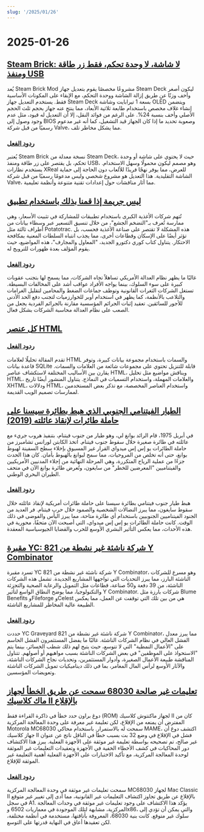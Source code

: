```yaml
---
slug: '/2025/01/26'
---
```


# 2025-01-26

## [Steam Brick: لا شاشة، لا وحدة تحكم، فقط زر طاقة ومنفذ USB](https://crastinator-pro.github.io/steam-brick/)

يُعد Steam Brick Mod مشروعًا مخصصًا يقوم بتعديل جهاز Steam Deck ليكون أصغر وأخف وزنًا عن طريق إزالة الشاشة ووحدة التحكم، مع الإبقاء على المكونات الأساسية فقط. يستخدم التعديل جهاز Steam Deck بسعة 1 تيرابايت وشاشة OLED ويتضمن إنشاء غلاف مخصص باستخدام طابعة ثلاثية الأبعاد، مما ينتج عنه جهاز بحجم ثلث الحجم الأصلي وأخف بنسبة 24%. على الرغم من فوائد النقل، إلا أن التعديل له قيود، مثل عدم وجود وصول إلى BIOS وصعوبة تحديد ما إذا كان الجهاز قيد التشغيل، كما أنه غير مدعوم رسميًا من قبل شركة Valve، مما يشكل مخاطر تلف.

### [ردود الفعل](https://news.ycombinator.com/item?id=42825441)

يُعتبر Steam Brick نسخة معدلة من Steam Deck، حيث لا يحتوي على شاشة أو وحدة تحكم، بل يقتصر على زر طاقة ومنفذ USB، وهو مصمم ليكون محمولًا وسهل الاستخدام. يستخدم نظارات XReal للعرض، مما يوفر نهجًا فريدًا للألعاب دون الحاجة إلى حماية الشاشة التقليدية. هذا التعديل هو مشروع شخصي وليس مدعومًا رسميًا من قبل شركة Valve، مما أثار مناقشات حول إعدادات تقنية متنوعة وأنظمة تعليمية.

## [ليس جريمة إذا قمنا بذلك باستخدام تطبيق](https://pluralistic.net/2025/01/25/potatotrac/#carbo-loading)

تُتهم شركات الأغذية الكبرى باستخدام تطبيقات للمشاركة في تثبيت الأسعار، وهي ممارسة تُعرف بـ"التضخم الجشع"، من خلال تنسيق التسعير عبر وسطاء بيانات من أطراف ثالثة مثل Potatotrac. هذه المشكلة لا تقتصر على صناعة الأغذية فحسب، بل تؤثر أيضًا على الإسكان وقطاعات أخرى، مما يجذب انتباه السلطات المعنية بمكافحة الاحتكار. يتناول كتاب كوري دكتورو الجديد، "المعاول والمجارف"، هذه المواضيع، حيث يقوم المؤلف بعدة ظهورات للترويج له.

### [ردود الفعل](https://news.ycombinator.com/item?id=42830646)

غالبًا ما يظهر نظام العدالة الأمريكي تساهلاً تجاه الشركات، مما يسمح لها بتجنب عقوبات كبيرة على سوء السلوك، بينما يواجه الأفراد عواقب أشد على المخالفات البسيطة. تستغل الشركات الثغرات القانونية وتوظف جماعات الضغط والمحامين لتقليل الغرامات والتلاعب بالأنظمة، كما يظهر في استخدام أوبر للخوارزميات لتجنب دفع الحد الأدنى للأجور للسائقين. تعقيد إثبات الجرائم المؤسسية مقارنة بالجرائم الفردية يجعل من الصعب على نظام العدالة محاسبة الشركات بشكل فعال.

## [كل عنصر HTML](https://iamwillwang.com/dollar/every-html-element/)

### [ردود الفعل](https://news.ycombinator.com/item?id=42823722)

تقدم المقالة تحليلًا لعلامات HTML والسمات باستخدام مجموعة بيانات كبيرة، وتوفر قاعدة بيانات SQLite قابلة للتنزيل تحتوي على مجموعات شائعة من العلامات والسمات. يقارن بين الأساليب المختلفة لاستكشاف عناصر HTML، ويناقش مواضيع مثل تحليل HTML، والعلامات المهملة، واستخدام التسميات في النماذج. يتناول المنشور أيضًا تاريخ XHTML، ودلالات HTML، واستخدام العناصر المخصصة، مع تذكر بعض المستخدمين لممارسات تصميم الويب القديمة.

## [الطيار الفيتنامي الجنوبي الذي هبط بطائرة سيسنا على حاملة طائرات لإنقاذ عائلته (2019)](https://www.historynet.com/maj-buang-lys-daring-feat-to-save-his-family/)

في أبريل 1975، قام الرائد بوانغ لي، وهو طيار من جنوب فيتنام، بتنفيذ هروب جريء مع عائلته في طائرة صغيرة خلال سقوط جنوب فيتنام. اتخذ الكابتن لورانس تشامبرز من حاملة الطائرات يو إس إس ميدواي القرار غير المسبوق بإخلاء سطح السفينة لهبوط بوانغ، حتى أنه تخلص من المروحيات، مما سمح لبوانغ بالهبوط بأمان. كان هذا الحدث جزءًا من عملية الرياح المتكررة، وهي المرحلة النهائية من إجلاء المدنيين الأمريكيين والفيتناميين "المعرضين للخطر" من سايغون، وتُعرض طائرة بوانغ الآن في متحف الطيران البحري الوطني.

### [ردود الفعل](https://news.ycombinator.com/item?id=42826536)

هبط طيار جنوب فيتنامي بطائرة سيسنا على حاملة طائرات أمريكية لإنقاذ عائلته خلال سقوط سايغون، مما يبرز النضالات الشخصية والصمود خلال حرب فيتنام. فر العديد من الجنود الفيتناميين الجنوبيين باستخدام أي طائرة متاحة، مما يبرز اليأس والفوضى في ذلك الوقت. كانت حاملة الطائرات يو إس إس ميدواي، التي أصبحت الآن متحفًا، محورية في هذه الأحداث، مما يعكس التأثير البشري الأوسع للحرب والقضايا الجيوسياسية المعقدة.

## [مقبرة YC: 821 شركة ناشئة غير نشطة من Y Combinator](https://ycgraveyard.iamwillwang.com/)

تسرد مقبرة YC 821 شركة ناشئة غير نشطة من Y Combinator، وهو مسرع للشركات الناشئة البارز، مما يبرز التحديات التي تواجهها المشاريع الجديدة. تشمل هذه الشركات الناشئة، من 39 دفعة و50 صناعة، قطاعات مثل التمويل والرعاية الصحية والتجزئة والتكنولوجيا، مما يوضح النطاق الواسع لتأثير Y Combinator. شركات بارزة مثل Blume Benefits وFileforge وCelest هي من بين تلك التي توقفت عن العمل، مما يعكس الطبيعة عالية المخاطر للمشاريع الناشئة.

### [ردود الفعل](https://news.ycombinator.com/item?id=42828198)

حددت YC Graveyard 821 شركة ناشئة غير نشطة من Y Combinator، مما يبرز معدل الفشل العالي في نظام الشركات الناشئة. غالبًا ما يفضل المستثمرون الفشل الحاسم على "الأعمال النمطية" التي لا تتوسع، حيث يتيح لهم ذلك شطب الخسائر، بينما يتم "الاستحواذ على الموظفين" في بعض الشركات الناشئة بسبب مواهبهم أو أصولهم. تتناول المناقشة طبيعة الأعمال الصغيرة، وأدوار المستثمرين، وتحديات نجاح الشركات الناشئة، والآثار الأوسع لرأس المال المغامر، بما في ذلك ديناميكيات تمويل الشركات الناشئة وتعويضات المؤسسين.

## [تعليمات غير صالحة 68030 سمحت عن طريق الخطأ لجهاز ماك كلاسيك II بالإقلاع](https://www.downtowndougbrown.com/2025/01/the-invalid-68030-instruction-that-accidentally-allowed-the-mac-classic-ii-to-successfully-boot-up/)

دوغ براون حدد خطأ في ذاكرة القراءة فقط (ROM) لجهاز ماكنتوش كلاسيك II كان من المفترض أن يمنعه من الإقلاع، لكن تعليمة غير معرفة على وحدة المعالجة المركزية Motorola MC68030 سمحت له بالاستمرار. باستخدام محاكي MAME، اكتشف دوغ أن جهاز كلاسيك II فشل في الإقلاع في وضع 32 بت بسبب خطأ في الناقل ناتج عن عنوان غير صالح، تم تصحيحه بواسطة تعليمة غير موثقة على الأجهزة الفعلية. يبرز هذا الاكتشاف دور المحاكيات في كشف الأخطاء الخفية في الأجهزة وتعقيدات التعليمات غير الموثقة لوحدة المعالجة المركزية، مع تأكيد الاختبارات على الأجهزة الفعلية أهمية التعليمة غير الموثقة للإقلاع.

### [ردود الفعل](https://news.ycombinator.com/item?id=42824562)

سمحت تعليمات غير موثقة في وحدة المعالجة المركزية MC68030 لجهاز Mac Classic II بالإقلاع عن طريق تجاوز اكتشاف التعليمات غير القانونية، مما أدى إلى تغيير غير متوقع في سجل A1. يؤكد هذا الاكتشاف على وجود تعليمات غير موثقة في وحدات المعالجة المركزية، مشابهة لتلك الموجودة في معماريات 6502 وx86، والتي يمكن أن تؤدي إلى سلوك غير متوقع. كانت بنية 68030، المعروفة بأناقتها، مستخدمة في أنظمة مختلفة، لكن تعقيدها أعاق في النهاية قدرتها على التوسع.

<head>
  <meta property="og:title" content="Steam Brick: لا شاشة، لا وحدة تحكم، فقط زر طاقة ومنفذ USB" />
  <meta property="og:type" content="website" />
  <meta property="og:image" content="https://og.cho.sh/api/og/?title=Steam%20Brick%3A%20%D9%84%D8%A7%20%D8%B4%D8%A7%D8%B4%D8%A9%D8%8C%20%D9%84%D8%A7%20%D9%88%D8%AD%D8%AF%D8%A9%20%D8%AA%D8%AD%D9%83%D9%85%D8%8C%20%D9%81%D9%82%D8%B7%20%D8%B2%D8%B1%20%D8%B7%D8%A7%D9%82%D8%A9%20%D9%88%D9%85%D9%86%D9%81%D8%B0%20USB&subheading=%D8%A7%D9%84%D8%A3%D8%AD%D8%AF%D8%8C%20%D9%A2%D9%A6%20%D9%8A%D9%86%D8%A7%D9%8A%D8%B1%20%D9%A2%D9%A0%D9%A2%D9%A5%3A%20%D9%85%D9%84%D8%AE%D8%B5%20%D8%A3%D8%AE%D8%A8%D8%A7%D8%B1%20%D8%A7%D9%84%D9%82%D8%B1%D8%A7%D8%B5%D9%86%D8%A9" />
</head>
